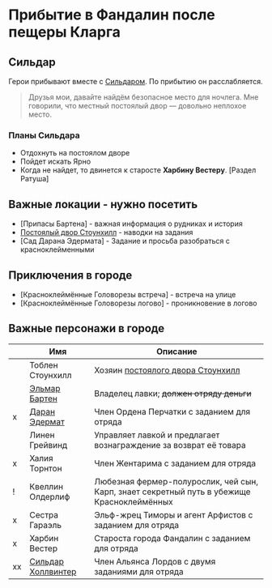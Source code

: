 # Прибытие в Фандалин после пещеры Кларга

## Сильдар
Герои прибывают вместе с [Сильдаром](../characters/sildar.md). По прибытию он расслабляется.
> Друзья мои, давайте найдём безопасное место для ночлега.
> Мне говорили, что местный постоялый двор — довольно неплохое место.

### Планы Сильдара
* Отдохнуть на постоялом дворе
* Пойдет искать Ярно
* Когда не найдет, то двинется к старосте **Харбинy Вестерy**. [Раздел Ратуша]

## Важные локации - нужно посетить
* [Припасы Бартена] - важная информация о рудниках и история
* [Постоялый двор Стоунхилл](./fandalin-taverna.md) - наводки на задания
* [Сад Дарана Эдермата] - Задание и просьба разобраться с красноклейменными

## Приключения в городе
* [Красноклеймённые Головорезы встреча] - встреча на улице
* [Красноклеймённые Головорезы логово] - проникновение в логово

## Важные персонажи в городе
|    | **Имя**                                       | **Описание**                                                                               |
|----|-----------------------------------------------|--------------------------------------------------------------------------------------------|
|    | Тоблен Стоунхилл                              | Хозяин [постоялого двора Cтоунхилл](./stonehill.md)                                        |
|    | [Эльмар Бартен](../characters/barten.md)      | Владелец лавки; ~~должен отряду деньги~~                                                   |
| x  | [Даран Эдермат](../characters/edermat.md)     | Член Ордена Перчатки с заданием для отряда                                                 |
|    | Линен Грейвинд                                | Управляет лавкой и предлагает вознаграждение за возврат её товара                          |
| x  | Халия Торнтон                                 | Член Жентарима с заданием для отряда                                                       |
| !  | Квеллин Олдерлиф                              | Любезная фермер-полурослик, чей сын, Карп, знает секретный путь в убежище Красноклеймённых |
| x  | Сестра Гараэль                                | Эльф-жрец Тиморы и агент Арфистов с заданием для отряда                                    |
| x  | Харбин Вестер                                 | Староста города Фандалин с заданием для отряда                                             |
| xx | [Сильдар Холлвинтер](../characters/sildar.md) | Член Альянса Лордов с двумя заданиями для отряда                                           |

